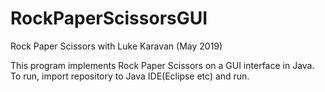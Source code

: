 # RockPaperScissorsGUI
Rock Paper Scissors with Luke Karavan (May 2019)

This program implements Rock Paper Scissors on a GUI interface in Java. To run, import repository to Java IDE(Eclipse etc) and run.
